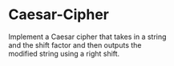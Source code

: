 # Caesar-Cipher
Implement a Caesar cipher that takes in a string  
and the shift factor and then outputs the  
modified string using a right shift.
